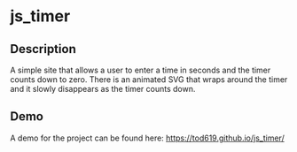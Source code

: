 # js_timer

## Description

A simple site that allows a user to enter a time in seconds and the timer counts down to zero. There is an animated SVG that wraps around the timer and it slowly disappears as the timer counts down.

## Demo

A demo for the project can be found here: https://tod619.github.io/js_timer/
